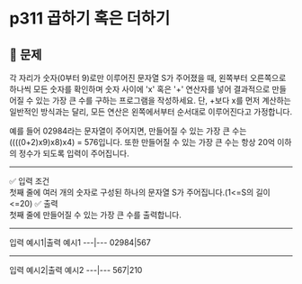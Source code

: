 # p311 곱하기 혹은 더하기
## 🔔 문제
각 자리가 숫자(0부터 9)로만 이루어진 문자열 S가 주어졌을 때, 왼쪽부터 오른쪽으로 하나씩 모든 숫자를 확인하며 숫자 사이에 'x' 혹은 '+' 연산자를 넣어 결과적으로 만들어질 수 있는 가장 큰 수를 구하는 프로그램을 작성하세요. 단, +보다 x를 먼저 계산하는 일반적인 방식과는 달리, 모든 연산은 왼쪽에서부터 순서대로 이루어진다고 가정합니다.

예를 들어 02984라는 문자열이 주어지면, 만들어질 수 있는 가장 큰 수는 ((((0+2)x9)x8)x4) = 576입니다. 또한 만들어질 수 있는 가장 큰 수는 항상 20억 이하의 정수가 되도록 입력이 주어집니다.
<hr>

✅ 입력 조건
<br>
첫째 줄에 여러 개의 숫자로 구성된 하나의 문자열 S가 주어집니다.(1<=S의 길이<=20)
✅ 출력
<br>
첫째 줄에 만들어질 수 있는 가장 큰 수를 출력합니다.

<hr>
입력 예시1|출력 예시1
---|---
02984|567 
<br>
<hr>
입력 예시2|출력 예시2
---|---
567|210
